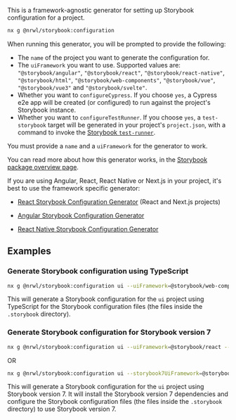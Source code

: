 This is a framework-agnostic generator for setting up Storybook configuration for a project.

```bash
nx g @nrwl/storybook:configuration
```

When running this generator, you will be prompted to provide the following:

- The `name` of the project you want to generate the configuration for.
- The `uiFramework` you want to use. Supported values are: `"@storybook/angular"`, `"@storybook/react"`, `"@storybook/react-native"`, `"@storybook/html"`, `"@storybook/web-components"`, `"@storybook/vue"`, `"@storybook/vue3"` and `"@storybook/svelte"`.
- Whether you want to `configureCypress`. If you choose `yes`, a Cypress e2e app will be created (or configured) to run against the project's Storybook instance.
- Whether you want to `configureTestRunner`. If you choose `yes`, a `test-storybook` target will be generated in your project's `project.json`, with a command to invoke the [Storybook `test-runner`](https://storybook.js.org/docs/react/writing-tests/test-runner).

You must provide a `name` and a `uiFramework` for the generator to work.

You can read more about how this generator works, in the [Storybook package overview page](https://nx.dev/packages/storybook#generating-storybook-configuration).

If you are using Angular, React, React Native or Next.js in your project, it's best to use the framework specific generator:

- [React Storybook Configuration Generator](/packages/react/generators/storybook-configuration) (React and Next.js projects)

- [Angular Storybook Configuration Generator](/packages/angular/generators/storybook-configuration)

- [React Native Storybook Configuration Generator](/packages/react-native/generators/storybook-configuration)

## Examples

### Generate Storybook configuration using TypeScript

```bash
nx g @nrwl/storybook:configuration ui --uiFramework=@storybook/web-components --tsConfiguration=true
```

This will generate a Storybook configuration for the `ui` project using TypeScript for the Storybook configuration files (the files inside the `.storybook` directory).

### Generate Storybook configuration for Storybook version 7

```bash
nx g @nrwl/storybook:configuration ui --uiFramework=@storybook/react --storybook7betaConfiguration=true
```

OR

```bash
nx g @nrwl/storybook:configuration ui --storybook7UiFramework=@storybook/react-vite --storybook7betaConfiguration=true
```

This will generate a Storybook configuration for the `ui` project using Storybook version 7. It will install the Storybook version 7 dependencies and configure the Storybook configuration files (the files inside the `.storybook` directory) to use Storybook version 7.
